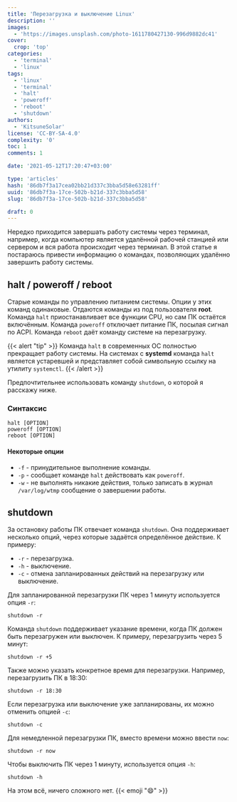```yaml
---
title: 'Перезагрузка и выключение Linux'
description: ''
images:
  - 'https://images.unsplash.com/photo-1611780427130-996d9882dc41'
cover:
  crop: 'top'
categories:
  - 'terminal'
  - 'linux'
tags:
  - 'linux'
  - 'terminal'
  - 'halt'
  - 'poweroff'
  - 'reboot'
  - 'shutdown'
authors:
  - 'KitsuneSolar'
license: 'CC-BY-SA-4.0'
complexity: '0'
toc: 1
comments: 1

date: '2021-05-12T17:20:47+03:00'

type: 'articles'
hash: '86db7f3a17cea02bb21d337c3bba5d58e63281ff'
uuid: '86db7f3a-17ce-502b-b21d-337c3bba5d58'
slug: '86db7f3a-17ce-502b-b21d-337c3bba5d58'

draft: 0
---
```


Нередко приходится завершать работу системы через терминал, например, когда компьютер является удалённой рабочей станцией или сервером и вся работа происходит через терминал. В этой статье я постараюсь привести информацию о командах, позволяющих удалённо завершить работу системы.

<!--more-->

## halt / poweroff / reboot

Старые команды по управлению питанием системы. Опции у этих команд одинаковые. Отдаются команды из под пользователя **root**. Команда `halt` приостанавливает все функции CPU, но сам ПК остаётся включённым. Команда `poweroff` отключает питание ПК, посылая сигнал по ACPI. Команда `reboot` даёт команду системе на перезагрузку.

{{< alert "tip" >}}
Команда `halt` в современных ОС полностью прекращает работу системы. На системах с **systemd** команда `halt` является устаревшей и представляет собой символьную ссылку на утилиту `systemctl`.
{{< /alert >}}

Предпочтительнее использовать команду `shutdown`, о которой я расскажу ниже.

### Синтаксис

```text
halt [OPTION]
poweroff [OPTION]
reboot [OPTION]
```

#### Некоторые опции

- `-f` - принудительное выполнение команды.
- `-p` - сообщает команде `halt` действовать как `poweroff`.
- `-w` - не выполнять никакие действия, только записать в журнал `/var/log/wtmp` сообщение о завершении работы.

## shutdown

За остановку работы ПК отвечает команда `shutdown`. Она поддерживает несколько опций, через которые задаётся определённое действие. К примеру:

- `-r` - перезагрузка.
- `-h` - выключение.
- `-c` - отмена запланированных действий на перезагрузку или выключение.

Для запланированной перезагрузки ПК через 1 минуту используется опция `-r`:

```terminal {os="linux", mode="root"}
shutdown -r
```

Команда `shutdown` поддерживает указание времени, когда ПК должен быть перезагружен или выключен. К примеру, перезагрузить через 5 минут:

```terminal {os="linux", mode="root"}
shutdown -r +5
```

Также можно указать конкретное время для перезагрузки. Например, перезагрузить ПК в 18:30:

```terminal {os="linux", mode="root"}
shutdown -r 18:30
```

Если перезагрузка или выключение уже запланированы, их можно отменить опцией `-c`:

```terminal {os="linux", mode="root"}
shutdown -c
```

Для немедленной перезагрузки ПК, вместо времени можно ввести `now`:

```terminal {os="linux", mode="root"}
shutdown -r now
```

Чтобы выключить ПК через 1 минуту, используется опция `-h`:

```terminal {os="linux", mode="root"}
shutdown -h
```

На этом всё, ничего сложного нет. {{< emoji ":smile:" >}}
